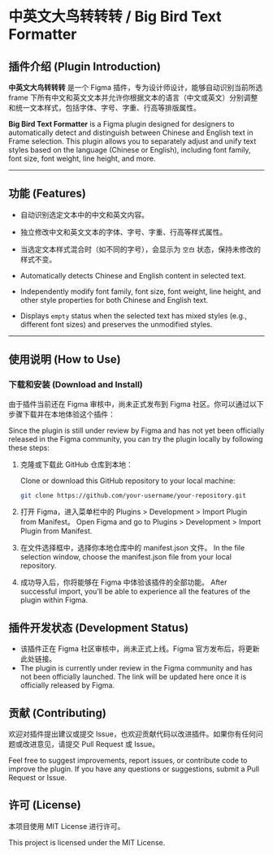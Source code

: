 # 中英文大鸟转转转 / Big Bird Text Formatter

## 插件介绍 (Plugin Introduction)

**中英文大鸟转转转** 是一个 Figma 插件，专为设计师设计，能够自动识别当前所选 frame 下所有中文和英文文本并允许你根据文本的语言（中文或英文）分别调整和统一文本样式，包括字体、字号、字重、行高等排版属性。

**Big Bird Text Formatter** is a Figma plugin designed for designers to automatically detect and distinguish between Chinese and English text in Frame selection. This plugin allows you to separately adjust and unify text styles based on the language (Chinese or English), including font family, font size, font weight, line height, and more.

---

## 功能 (Features)
- 自动识别选定文本中的中文和英文内容。
- 独立修改中文和英文文本的字体、字号、字重、行高等样式属性。
- 当选定文本样式混合时（如不同的字号），会显示为 `空白` 状态，保持未修改的样式不变。

- Automatically detects Chinese and English content in selected text.
- Independently modify font family, font size, font weight, line height, and other style properties for both Chinese and English text.
- Displays `empty` status when the selected text has mixed styles (e.g., different font sizes) and preserves the unmodified styles.

---

## 使用说明 (How to Use)

### 下载和安装 (Download and Install)
由于插件当前还在 Figma 审核中，尚未正式发布到 Figma 社区。你可以通过以下步骤下载并在本地体验这个插件：

Since the plugin is still under review by Figma and has not yet been officially released in the Figma community, you can try the plugin locally by following these steps:

1. 克隆或下载此 GitHub 仓库到本地：
   
   Clone or download this GitHub repository to your local machine:
   ```bash
   git clone https://github.com/your-username/your-repository.git
2.	打开 Figma，进入菜单栏中的 Plugins > Development > Import Plugin from Manifest。
Open Figma and go to Plugins > Development > Import Plugin from Manifest.
3.	在文件选择框中，选择你本地仓库中的 manifest.json 文件。
In the file selection window, choose the manifest.json file from your local repository.
4.	成功导入后，你将能够在 Figma 中体验该插件的全部功能。
After successful import, you’ll be able to experience all the features of the plugin within Figma.

## 插件开发状态 (Development Status)

- 该插件正在 Figma 社区审核中，尚未正式上线。Figma 官方发布后，将更新此处链接。
- The plugin is currently under review in the Figma community and has not been officially launched. The link will be updated here once it is officially released by Figma.

## 贡献 (Contributing)

欢迎对插件提出建议或提交 Issue，也欢迎贡献代码以改进插件。如果你有任何问题或改进意见，请提交 Pull Request 或 Issue。

Feel free to suggest improvements, report issues, or contribute code to improve the plugin. If you have any questions or suggestions, submit a Pull Request or Issue.

## 许可 (License)

本项目使用 MIT License 进行许可。

This project is licensed under the MIT License.

